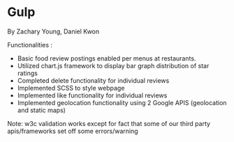 # Gulp
By Zachary Young, Daniel Kwon

Functionalities : 

- Basic food review postings enabled per menus at restaurants.
- Utilized chart.js framework to display bar graph distribution of star ratings
- Completed delete functionality for individual reviews
- Implemented SCSS to style webpage
- Implemented like functionality for individual reviews
- Implemented geolocation functionality using 2 Google APIS (geolocation and static maps)

Note: w3c validation works except for fact that some of our third party apis/frameworks set off some errors/warning
